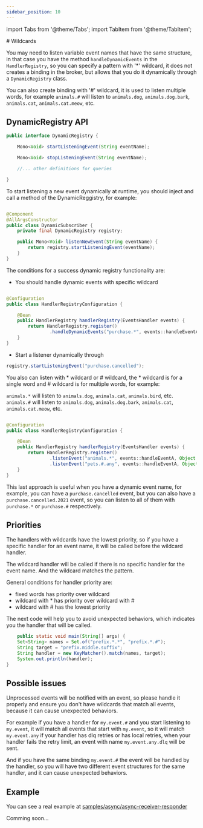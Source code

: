 ```yaml
---
sidebar_position: 10
---
```


import Tabs from '@theme/Tabs';
import TabItem from '@theme/TabItem';

<Tabs>
  <TabItem value="rabbitmq" label="RabbitMQ" default>
# Wildcards

You may need to listen variable event names that have the same structure, in that case you have the
method `handleDynamicEvents` in the `HandlerRegistry`, so you can specify a pattern with '*' wildcard, it does not
creates a binding in the broker, but allows that you do it dynamically through a `DynamicRegistry` class.

You can also create binding with '#' wildcard, it is used to listen multiple words, for example `animals.#` will listen
to `animals.dog`, `animals.dog.bark`, `animals.cat`, `animals.cat.meow`, etc.

## DynamicRegistry API

```java
public interface DynamicRegistry {

    Mono<Void> startListeningEvent(String eventName);

    Mono<Void> stopListeningEvent(String eventName);

    //... other definitions for queries

}
```

To start listening a new event dynamically at runtime, you should inject and call a method of the DynamicReggistry, for
example:

```java

@Component
@AllArgsConstructor
public class DynamicSubscriber {
    private final DynamicRegistry registry;

    public Mono<Void> listenNewEvent(String eventName) {
        return registry.startListeningEvent(eventName);
    }
}
```

The conditions for a success dynamic registry functionality are:

- You should handle dynamic events with specific wildcard

```java

@Configuration
public class HandlerRegistryConfiguration {

    @Bean
    public HandlerRegistry handlerRegistry(EventsHandler events) {
        return HandlerRegistry.register()
                .handleDynamicEvents("purchase.*", events::handleEventA, Object.class/*change for proper model*/);
    }
}
```

- Start a listener dynamically through

```java
registry.startListeningEvent("purchase.cancelled");
```

You also can listen with * wildcard or # wildcard, the * wildcard is for a single word and # wildcard is for multiple
words, for example:

`animals.*` will listen to `animals.dog`, `animals.cat`, `animals.bird`, etc.
`animals.#` will listen to `animals.dog`, `animals.dog.bark`, `animals.cat`, `animals.cat.meow`, etc.

```java

@Configuration
public class HandlerRegistryConfiguration {

    @Bean
    public HandlerRegistry handlerRegistry(EventsHandler events) {
        return HandlerRegistry.register()
                .listenEvent("animals.*", events::handleEventA, Object.class/*change for proper model*/)
                .listenEvent("pets.#.any", events::handleEventA, Object.class/*change for proper model*/);
    }
}
```

This last approach is useful when you have a dynamic event name, for example, you can have a `purchase.cancelled` event,
but you can also have a `purchase.cancelled.2021` event, so you can listen to all of them with `purchase.*`
or `purchase.#` respectively.

## Priorities

The handlers with wildcards have the lowest priority, so if you have a specific handler for an event name, it will be
called before the wildcard handler.

The wildcard handler will be called if there is no specific handler for the event name. And the wildcard matches the
pattern.

General conditions for handler priority are:

- fixed words has priority over wildcard
- wildcard with * has priority over wildcard with #
- wildcard with # has the lowest priority

The next code will help you to avoid unexpected behaviors, which indicates you the handler that will be called.

```java
    public static void main(String[] args) {
    Set<String> names = Set.of("prefix.*.*", "prefix.*.#");
    String target = "prefix.middle.suffix";
    String handler = new KeyMatcher().match(names, target);
    System.out.println(handler);
}
```

## Possible issues

Unprocessed events will be notified with an event, so please handle it properly and ensure you don't have wildcards that
match all events, because it can cause unexpected behaviors.

For example if you have a handler for `my.event.#` and you start listening to `my.event`, it will match all events that
start with `my.event`, so it will match `my.event.any` if your handler has dlq retries or has local retries, when your
handler fails the retry limit, an event with name `my.event.any.dlq` will be sent.

And if you have the same binding `my.event.#` the event will be handled by the handler, so you will have two different
event structures for the same handler, and it can cause unexpected behaviors.

## Example

You can see a real example
at [samples/async/async-receiver-responder](https://github.com/reactive-commons/reactive-commons-java/tree/master/samples/async/async-receiver-responder)

  </TabItem>
  <TabItem value="kafka" label="Kafka">
    Comming soon...
  </TabItem>
</Tabs>